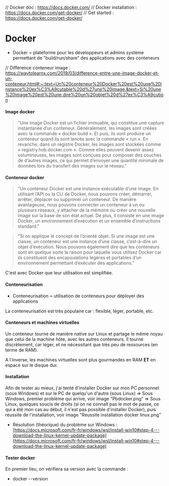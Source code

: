 // Docker doc : https://docs.docker.com/
// Docker installation : https://docs.docker.com/get-docker/
// Get started : https://docs.docker.com/get-docker/

# Docker

* Docker = plateforme pour les développeurs et admins système permettant de "build/run/share" des applications avec des conteneurs

// Différence conteneur image : https://waytolearnx.com/2019/03/difference-entre-une-image-docker-et-un-conteneur.html#:~:text=Un%20conteneur%20Docker%20est%20une%20instance%20ex%C3%A9cutable%20d%27une%20image.&text=Si%20une%20image%20est%20une,dire%20un%20objet%20d%27ex%C3%A9cution

#### Image docker

 > "Une image Docker est un fichier immuable, qui constitue une capture instantanée d’un conteneur. Généralement, les images sont créées avec la commande « docker build ». Et puis, ils vont produire un conteneur quand ils sont lancés avec la commande « run ». En revanche, dans un registre Docker, les images sont stockées comme « registry.hub.docker.com ». Comme elles peuvent devenir assez volumineuses, les images sont conçues pour composer des couches de d’autres images, ce qui permet d’envoyer une quantité minimale de données lors du transfert des images sur le réseau."
 
 #### Conteneur docker
 
 > "Un conteneur Docker est une instance exécutable d’une image. En utilisant l’API ou la CLI de Docker, nous pouvons créer, démarrer, arrêter, déplacer ou supprimer un conteneur. De manière avantageuse, nous pouvons connecter un conteneur à un ou plusieurs réseaux, y attacher de la mémoire ou créer une nouvelle image sur la base de son état actuel. De plus, il consiste en une image Docker, un environnement d’exécution et un ensemble d’instructions standard."

> "Si on applique le concept de l’orienté objet. Si une image est une classe, un conteneur est une instance d’une classe, c’est-à-dire un objet d’exécution. Nous pouvons également dire que les conteneurs sont en quelque sorte la raison pour laquelle vous utilisez Docker car ils constituent des encapsulations légères et portables d’un environnement permettant d’exécuter des applications."

C'est avec Docker que leur utilisation est simplifiée.

#### Conteneurisation

* Conteneurisation = utilisation de conteneurs pour déployer des applications 

La conteneurisation est très populaire car : flexible, léger, portable, etc.

#### Conteneurs et machines virtuelles

Un conteneur tourne de manière native sur Linux et partage le même noyau que celui de la machine hôte, avec les autres conteneurs. Il tourne discrètement, car léger, et ne nécessitant que très peu de ressources (en terme de RAM).

A l'inverse, les machines virtuelles sont plus gourmandes en RAM __ET__ en espace sur le disque dur. 

#### Installation 

Afin de tester au mieux, j'ai tenté d'installer Docker sur mon PC personnel (sous Windows) et sur le PC de quelqu'un d'autre (sous Linux)
=> Sous Windows, premier problème qui arrive, voir image "Pbdocker.png"
=> Sous Linux, quelques soucis de droits (si on ne connaît pas le mot de passe, ce qui a été mon cas au début, il n'est pas possible d'installer Docker), puis réussite de l'installation, voir image "Reussite installation docker linux.png"

* Résolution (théorique) du problème sur Windows : [https://docs.microsoft.com/fr-fr/windows/wsl/install-win10#step-4---download-the-linux-kernel-update-package](https://docs.microsoft.com/fr-fr/windows/wsl/install-win10#step-4---download-the-linux-kernel-update-package)

#### Tester docker

En premier lieu, on vérifiera sa version avec la commande :

* docker --version

